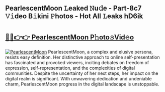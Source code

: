## PearlescentMoon 𝙻eaked 𝙽u𝚍e - Part-8c7 𝚅𝚒deo B𝚒kini 𝙿hotos - Hot All 𝙻eaks hD6ik

# <h2><a href="http://ld7jb9t.urlbe.top/?page=PearlescentMoon">🔗🔗👉👉 PearlescentMoon P𝚑oto𝚜Vid𝚎o</a></h2>

[![PearlescentMoon](https://i.imgur.com/eBuTRDB.gif)](http://ld7jb9t.urlbe.top/?page=PearlescentMoon)
PearlescentMoon, a complex and elusive persona, resists easy definition. Her distinctive approach to online self-presentation has fascinated and provoked viewers, inciting debates on freedom of expression, self-representation, and the complexities of digital communities. Despite the uncertainty of her next steps, her impact on the digital realm is significant. With unwavering dedication and undeniable charm, PearlescentMoon progress in the digital landscape is unstoppable.
